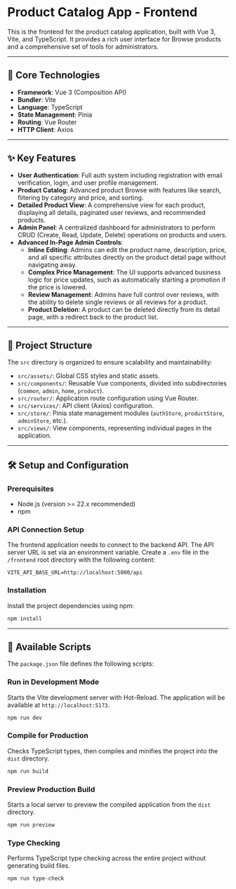 # Product Catalog App - Frontend

This is the frontend for the product catalog application, built with Vue 3, Vite, and TypeScript. It provides a rich user interface for Browse products and a comprehensive set of tools for administrators.

---

## 🚀 Core Technologies

-   **Framework**: Vue 3 (Composition API)
-   **Bundler**: Vite
-   **Language**: TypeScript
-   **State Management**: Pinia
-   **Routing**: Vue Router
-   **HTTP Client**: Axios

---

## ✨ Key Features

-   **User Authentication**: Full auth system including registration with email verification, login, and user profile management.
-   **Product Catalog**: Advanced product Browse with features like search, filtering by category and price, and sorting.
-   **Detailed Product View**: A comprehensive view for each product, displaying all details, paginated user reviews, and recommended products.
-   **Admin Panel**: A centralized dashboard for administrators to perform CRUD (Create, Read, Update, Delete) operations on products and users.
-   **Advanced In-Page Admin Controls**:
    -   **Inline Editing**: Admins can edit the product name, description, price, and all specific attributes directly on the product detail page without navigating away.
    -   **Complex Price Management**: The UI supports advanced business logic for price updates, such as automatically starting a promotion if the price is lowered.
    -   **Review Management**: Admins have full control over reviews, with the ability to delete single reviews or all reviews for a product.
    -   **Product Deletion**: A product can be deleted directly from its detail page, with a redirect back to the product list.

---

## 📂 Project Structure

The `src` directory is organized to ensure scalability and maintainability:

-   `src/assets/`: Global CSS styles and static assets.
-   `src/components/`: Reusable Vue components, divided into subdirectories (`common`, `admin`, `home`, `product`).
-   `src/router/`: Application route configuration using Vue Router.
-   `src/services/`: API client (Axios) configuration.
-   `src/store/`: Pinia state management modules (`authStore`, `productStore`, `adminStore`, etc.).
-   `src/views/`: View components, representing individual pages in the application.

---

## 🛠️ Setup and Configuration

### Prerequisites

-   Node.js (version >= 22.x recommended)
-   npm

### API Connection Setup

The frontend application needs to connect to the backend API. The API server URL is set via an environment variable. Create a `.env` file in the `/frontend` root directory with the following content:

```env
VITE_API_BASE_URL=http://localhost:5000/api
```

### Installation

Install the project dependencies using npm:

```sh
npm install
```

---

## 📜 Available Scripts

The `package.json` file defines the following scripts:

### Run in Development Mode

Starts the Vite development server with Hot-Reload. The application will be available at `http://localhost:5173`.

```sh
npm run dev
```

### Compile for Production

Checks TypeScript types, then compiles and minifies the project into the `dist` directory.

```sh
npm run build
```

### Preview Production Build

Starts a local server to preview the compiled application from the `dist` directory.

```sh
npm run preview
```

### Type Checking

Performs TypeScript type checking across the entire project without generating build files.

```sh
npm run type-check
```